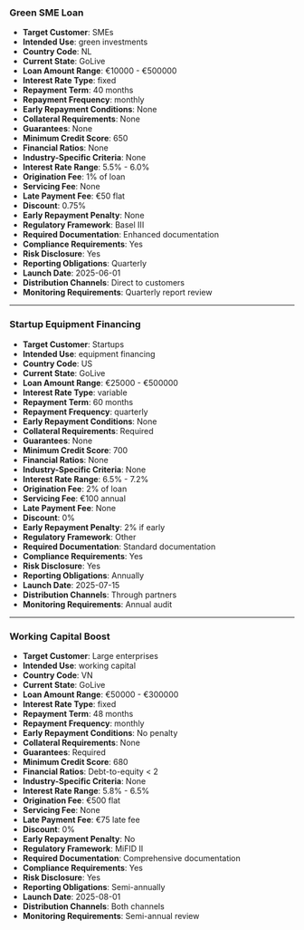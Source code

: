 ### Green SME Loan

- **Target Customer**: SMEs
- **Intended Use**: green investments
- **Country Code**: NL
- **Current State**: GoLive
- **Loan Amount Range**: €10000 - €500000
- **Interest Rate Type**: fixed
- **Repayment Term**: 40 months
- **Repayment Frequency**: monthly
- **Early Repayment Conditions**: None
- **Collateral Requirements**: None
- **Guarantees**: None
- **Minimum Credit Score**: 650
- **Financial Ratios**: None
- **Industry-Specific Criteria**: None
- **Interest Rate Range**: 5.5% - 6.0%
- **Origination Fee**: 1% of loan
- **Servicing Fee**: None
- **Late Payment Fee**: €50 flat
- **Discount**: 0.75%
- **Early Repayment Penalty**: None
- **Regulatory Framework**: Basel III
- **Required Documentation**: Enhanced documentation
- **Compliance Requirements**: Yes
- **Risk Disclosure**: Yes
- **Reporting Obligations**: Quarterly
- **Launch Date**: 2025-06-01
- **Distribution Channels**: Direct to customers
- **Monitoring Requirements**: Quarterly report review

---

### Startup Equipment Financing

- **Target Customer**: Startups
- **Intended Use**: equipment financing
- **Country Code**: US
- **Current State**: GoLive
- **Loan Amount Range**: €25000 - €500000
- **Interest Rate Type**: variable
- **Repayment Term**: 60 months
- **Repayment Frequency**: quarterly
- **Early Repayment Conditions**: None
- **Collateral Requirements**: Required
- **Guarantees**: None
- **Minimum Credit Score**: 700
- **Financial Ratios**: None
- **Industry-Specific Criteria**: None
- **Interest Rate Range**: 6.5% - 7.2%
- **Origination Fee**: 2% of loan
- **Servicing Fee**: €100 annual
- **Late Payment Fee**: None
- **Discount**: 0%
- **Early Repayment Penalty**: 2% if early
- **Regulatory Framework**: Other
- **Required Documentation**: Standard documentation
- **Compliance Requirements**: Yes
- **Risk Disclosure**: Yes
- **Reporting Obligations**: Annually
- **Launch Date**: 2025-07-15
- **Distribution Channels**: Through partners
- **Monitoring Requirements**: Annual audit

---

### Working Capital Boost

- **Target Customer**: Large enterprises
- **Intended Use**: working capital
- **Country Code**: VN
- **Current State**: GoLive
- **Loan Amount Range**: €50000 - €300000
- **Interest Rate Type**: fixed
- **Repayment Term**: 48 months
- **Repayment Frequency**: monthly
- **Early Repayment Conditions**: No penalty
- **Collateral Requirements**: None
- **Guarantees**: Required
- **Minimum Credit Score**: 680
- **Financial Ratios**: Debt-to-equity < 2
- **Industry-Specific Criteria**: None
- **Interest Rate Range**: 5.8% - 6.5%
- **Origination Fee**: €500 flat
- **Servicing Fee**: None
- **Late Payment Fee**: €75 late fee
- **Discount**: 0%
- **Early Repayment Penalty**: No
- **Regulatory Framework**: MiFID II
- **Required Documentation**: Comprehensive documentation
- **Compliance Requirements**: Yes
- **Risk Disclosure**: Yes
- **Reporting Obligations**: Semi-annually
- **Launch Date**: 2025-08-01
- **Distribution Channels**: Both channels
- **Monitoring Requirements**: Semi-annual review
